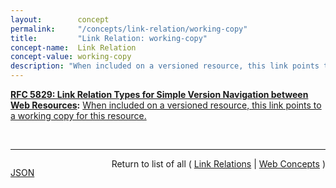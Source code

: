 ```yaml
---
layout:        concept
permalink:     "/concepts/link-relation/working-copy"
title:         "Link Relation: working-copy"
concept-name:  Link Relation
concept-value: working-copy
description: "When included on a versioned resource, this link points to a working copy for this resource."
---
```


**[RFC 5829: Link Relation Types for Simple Version Navigation between Web Resources](/specs/IETF/RFC/5829 "This specification defines a set of link relation types that may be used on Web resources for navigation between a resource and other resources related to version control, such as past versions and working copies."):** [When included on a versioned resource, this link points to a working copy for this resource.](http://tools.ietf.org/html/rfc5829#section-3.3 "Read documentation for Link Relation &#34;working-copy&#34;")

<br/>
<hr/>

<p style="float : left"><a href="./working-copy.json" title="JSON representing this particular Web Concept value">JSON</a></p>
<p style="text-align: right">Return to list of all ( <a href="../link-relation/">Link Relations</a> | <a href="../">Web Concepts</a> )</p>

